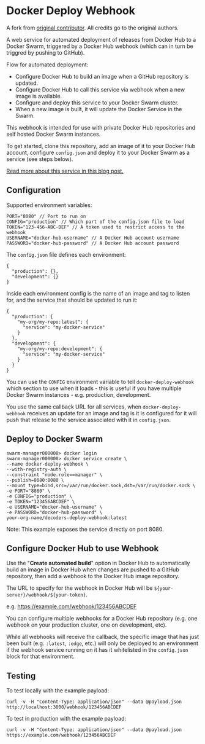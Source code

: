 # Docker Deploy Webhook

A fork from [original contributor](https://github.com/iaincollins/docker-deploy-webhook). All credits go to the original authors.

A web service for automated deployment of releases from Docker Hub to a Docker Swarm, triggered by a Docker Hub webhook (which can in turn be triggred by pushing to GitHub).

Flow for automated deployment:

* Configure Docker Hub to build an image when a GitHub repository is updated.
* Configure Docker Hub to call this service via webhook when a new image is available.
* Configure and deploy this service to your Docker Swarm cluster.
* When a new image is built, it will update the Docker Service in the Swarm. 

This webhook is intended for use with private Docker Hub repositories and self hosted Docker Swarm instances.

To get started, clone this repository, add an image of it to your Docker Hub account, configure `config.json` and deploy it to your Docker Swarm as a service (see steps below).

[Read more about this service in this blog post.](https://medium.com/@iaincollins/docker-swarm-automated-deployment-cb477767dfcf)

## Configuration

Supported environment variables:

    PORT="8080" // Port to run on
    CONFIG="production" // Which part of the config.json file to load
    TOKEN="123-456-ABC-DEF" // A token used to restrict access to the webhook
    USERNAME="docker-hub-username" // A Docker Hub account username
    PASSWORD="docker-hub-password" // A Docker Hub account password

The `config.json` file defines each environment:

    {
      "production": {},
      "development": {}
    }

Inside each environment config is the name of an image and tag to listen for, and the service that should be updated to run it:

    {
      "production": {
        "my-org/my-repo:latest": {
          "service": "my-docker-service"
        }
      },
      "development": {
        "my-org/my-repo:development": {
          "service": "my-docker-service"
        }
      }
    }

You can use the `CONFIG` environment variable to tell `docker-deploy-webhook` which section to use when it loads - this is useful if you have multiple Docker Swarm instances - e.g. production, development.

You use the same callback URL for all services, when `docker-deploy-webhook` receives an update for an image and tag is it is configured for it will push that release to the service associated with it in `config.json`.

## Deploy to Docker Swarm

    swarm-manager000000> docker login
    swarm-manager000000> docker service create \
    --name docker-deploy-webhook \
    --with-registry-auth \
    --constraint "node.role==manager" \
    --publish=8080:8080 \
    --mount type=bind,src=/var/run/docker.sock,dst=/var/run/docker.sock \
    -e PORT="8080" \
    -e CONFIG="production" \
    -e TOKEN="123456ABCDEF" \
    -e USERNAME="docker-hub-username" \
    -e PASSWORD="docker-hub-password" \
    your-org-name/decoders-deploy-webhook:latest

Note: This example exposes the service directly on port 8080.

## Configure Docker Hub to use Webhook

Use the "**Create automated build**" option in Docker Hub to automatically build an image in Docker Hub when changes are pushed to a GitHub repository, then add a webhook to the Docker Hub image repository.

The URL to specify for the webhook in Docker Hub will be `${your-server}/webhook/${your-token}`.

e.g. https://example.com/webhook/123456ABCDEF

You can configure multiple webhooks for a Docker Hub repository (e.g. one webhook on your production cluster, one on development, etc).

While all webhooks will receive the callback, the specific image that has just been built (e.g. `:latest`, `:edge`, etc.) will only be deployed to an environment if the webhook service running on it has it whitelisted in the `config.json` block for that environment.

## Testing

To test locally with the example payload:

    curl -v -H "Content-Type: application/json" --data @payload.json  http://localhost:3000/webhook/123456ABCDEF

To test in production with the example payload:

    curl -v -H "Content-Type: application/json" --data @payload.json https://example.com/webhook/123456ABCDEF

